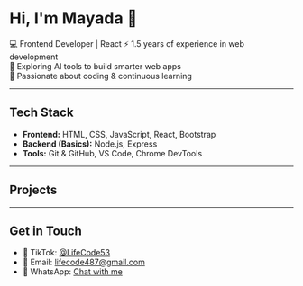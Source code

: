 # Hi, I'm Mayada 👋

💻 Frontend Developer | React 
⚡ 1.5 years of experience in web development  
🤖 Exploring AI tools to build smarter web apps  
🚀 Passionate about coding & continuous learning  

---

## Tech Stack
- **Frontend:** HTML, CSS, JavaScript, React, Bootstrap  
- **Backend (Basics):** Node.js, Express  
- **Tools:** Git & GitHub, VS Code, Chrome DevTools 

---

## Projects

---

## Get in Touch
- 🎥 TikTok: [@LifeCode53](https://www.tiktok.com/@lifecode53?is_from_webapp=1&sender_device=pc)  
- 📧 Email: lifecode487@gmail.com
- 💬 WhatsApp: [Chat with me](https://wh.ms/201123382567)
